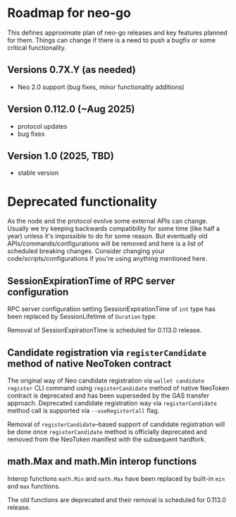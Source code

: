 # Roadmap for neo-go

This defines approximate plan of neo-go releases and key features planned for
them. Things can change if there is a need to push a bugfix or some critical
functionality.

## Versions 0.7X.Y (as needed)
* Neo 2.0 support (bug fixes, minor functionality additions)

## Version 0.112.0 (~Aug 2025)
 * protocol updates
 * bug fixes

## Version 1.0 (2025, TBD)
 * stable version

# Deprecated functionality

As the node and the protocol evolve some external APIs can change. Usually we
try keeping backwards compatibility for some time (like half a year) unless
it's impossible to do for some reason. But eventually old
APIs/commands/configurations will be removed and here is a list of scheduled
breaking changes. Consider changing your code/scripts/configurations if you're
using anything mentioned here.

## SessionExpirationTime of RPC server configuration

RPC server configuration setting SessionExpirationTime of `int` type has been
replaced by SessionLifetime of `Duration` type.

Removal of SessionExpirationTime is scheduled for 0.113.0 release.

## Candidate registration via `registerCandidate` method of native NeoToken contract

The original way of Neo candidate registration via `wallet candidate register` CLI
command using `registerCandidate` method of native NeoToken contract is deprecated
and has been superseded by the GAS transfer approach. Deprecated candidate
registration way via `registerCandidate` method call is supported via
`--useRegisterCall` flag.

Removal of `registerCandidate`–based support of candidate registration will be
done once `registerCandidate` method is officially deprecated and removed from
the NeoToken manifest with the subsequent hardfork.

## math.Max and math.Min interop functions

Interop functions `math.Min` and `math.Max` have been replaced by built-in `min`
and `max` functions.

The old functions are deprecated and their removal is scheduled for 0.113.0 release.
